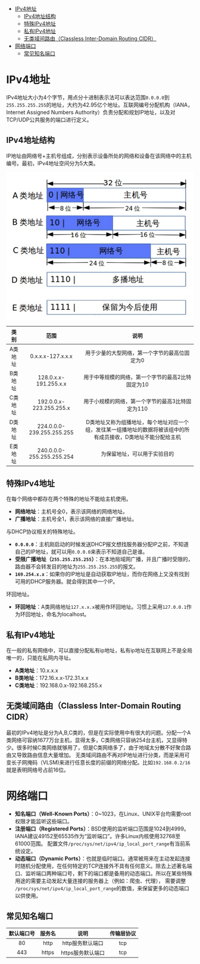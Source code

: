 - [IPv4地址](#ipv4地址)
  - [IPv4地址结构](#ipv4地址结构)
  - [特殊IPv4地址](#特殊ipv4地址)
  - [私有IPv4地址](#私有ipv4地址)
  - [无类域间路由（Classless Inter-Domain Routing CIDR）](#无类域间路由classless-inter-domain-routing-cidr)
- [网络端口](#网络端口)
  - [常见知名端口](#常见知名端口)

# IPv4地址

IPv4地址大小为4个字节，用点分十进制表示法可以表达范围`0.0.0.0`到`255.255.255.255`的地址，大约为42.95亿个地址。互联网编号分配机构（IANA，Internet Assigned Numbers Authority）负责分配和规划IP地址，以及对TCP/UDP公共服务的端口进行定义。

## IPv4地址结构

IP地址由网络号+主机号组成，分别表示设备所处的网络和设备在该网络中的主机编号。最初，IPv4地址空间分为5大类。

![ipv4](ipv4.png)

| 类别 | 范围 | 说明 |
| :--: | :--: | :--: |
| A类地址 | 0.x.x.x-127.x.x.x | 用于少量的大型网络，第一个字节的最高位固定为0 |
| B类地址 | 128.0.x.x-191.255.x.x | 用于中等规模的网络，第一个字节的最高2比特固定为10 |
| C类地址 | 192.0.0.x-223.255.255.x | 用于小规模的网络，第一个字节的最高3比特固定为110 |
| D类地址 | 224.0.0.0-239.255.255.255 | D类地址又称为组播地址，每个地址对应一个组，发往某一组播地址的数据将被该组中的所有成员接收，D类地址不能分配给主机 |
| E类地址 | 240.0.0.0-255.255.255.254 | 为保留地址，可以用于实验目的|

## 特殊IPv4地址

在每个网络中都存在两个特殊的地址不能给主机使用。

- **网络地址**：主机号全0，表示该网络的网络地址。
- **广播地址**：主机号全1，表示该网络的直接广播地址。

与DHCP协议相关的特殊地址。

- **`0.0.0.0`**：主机刚启动的时候发送DHCP报文想找服务器分配IP之前，不知道自己的IP地址，就可以用`0.0.0.0`来表示不知道自己是谁。
- **受限广播地址（`255.255.255.255`）**：在本地局域网广播，并且广播时受限的，路由器不会转发目的地址为`255.255.255.255`的报文。
- **`169.254.x.x`**：如果你的IP地址是自动获取IP地址，而你在网络上又没有找到可用的DHCP服务器。就会得到其中一个IP。

环回地址。

- **环回地址**：A类网络地址`127.x.x.x`被用作环回地址。习惯上采用`127.0.0.1`作为环回地址，命名为localhost。

## 私有IPv4地址

在一般的私有网络中，可以直接分配私有ip地址，私有ip地址在互联网上不是全局唯一的，只能在私网内寻址。

- **A类地址**：10.x.x.x
- **B类地址**：172.16.x.x-172.31.x.x
- **C类地址**：192.168.0.x-192.168.255.x

## 无类域间路由（Classless Inter-Domain Routing CIDR）

最初的IPv4地址是分为A,B,C类的，但是在实际使用中有很大的问题。分配一个A类网络可容纳1677万台主机，显得太多，C类网络只容纳254台主机，又显得特少。很多时候C类网络就够用了，但是C类网络多了，由于地域太分散不好聚合路由又导致路由信息大量增加。
无类域间路由不再对IP地址进行分类，而是采用可变长子网掩码（VLSM)来进行任意长度的前缀的网络分配。比如`192.168.0.2/16`就是表明网络号占前16位。

# 网络端口

- **知名端口（Well-Known Ports）**：0~1023，在Linux、UNIX平台均需要root权限才能监听这些端口。
- **注册端口（Registered Ports）**：BSD使用的监听端口范围是1024到4999。IANA建议49152至65535作为“监听端口”。许多Linux内核使用32768至61000范围。 配置文件`/proc/sys/net/ipv4/ip_local_port_range`有当前系统设定。
- **动态端口（Dynamic Ports）**：也就是临时端口。通常被用来在主动发起连接时随机分配使用，在任何特定的TCP连接外不具有任何意义。除去上述著名端口、监听端口两种端口号，剩下的端口都是备用的动态端口。所以在某些特殊用途的需要主动发起大量连接的服务器上（例如：爬虫、代理）， 需要调整 `/proc/sys/net/ipv4/ip_local_port_range`的数值，来保留更多的动态端口以供使用。

## 常见知名端口

| 默认端口号 | 服务名 | 说明 | 传输层协议 |
| :--: | :--: | :--: | :--: |
| 80 | http | http服务默认端口 | tcp |
| 443 | https | https服务默认端口 | tcp |

